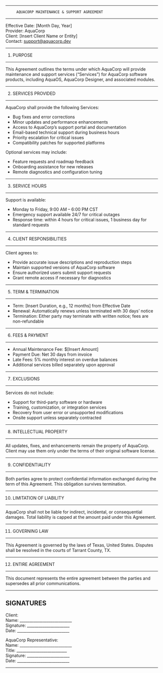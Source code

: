 --------------------------------------------------
         AQUACORP MAINTENANCE & SUPPORT AGREEMENT
--------------------------------------------------

Effective Date: [Month Day, Year]  
Provider: AquaCorp  
Client: [Insert Client Name or Entity]  
Contact: support@aquacorp.dev  

--------------------------------------------------
1. PURPOSE
--------------------------------------------------
This Agreement outlines the terms under which AquaCorp will provide maintenance and support services (“Services”) for AquaCorp software products, including AquaOS, AquaCorp Designer, and associated modules.

--------------------------------------------------
2. SERVICES PROVIDED
--------------------------------------------------
AquaCorp shall provide the following Services:
- Bug fixes and error corrections  
- Minor updates and performance enhancements  
- Access to AquaCorp’s support portal and documentation  
- Email-based technical support during business hours  
- Priority escalation for critical issues  
- Compatibility patches for supported platforms

Optional services may include:
- Feature requests and roadmap feedback  
- Onboarding assistance for new releases  
- Remote diagnostics and configuration tuning

--------------------------------------------------
3. SERVICE HOURS
--------------------------------------------------
Support is available:
- Monday to Friday, 9:00 AM – 6:00 PM CST  
- Emergency support available 24/7 for critical outages  
- Response time: within 4 hours for critical issues, 1 business day for standard requests

--------------------------------------------------
4. CLIENT RESPONSIBILITIES
--------------------------------------------------
Client agrees to:
- Provide accurate issue descriptions and reproduction steps  
- Maintain supported versions of AquaCorp software  
- Ensure authorized users submit support requests  
- Grant remote access if necessary for diagnostics

--------------------------------------------------
5. TERM & TERMINATION
--------------------------------------------------
- Term: [Insert Duration, e.g., 12 months] from Effective Date  
- Renewal: Automatically renews unless terminated with 30 days’ notice  
- Termination: Either party may terminate with written notice; fees are non-refundable

--------------------------------------------------
6. FEES & PAYMENT
--------------------------------------------------
- Annual Maintenance Fee: $[Insert Amount]  
- Payment Due: Net 30 days from invoice  
- Late Fees: 5% monthly interest on overdue balances  
- Additional services billed separately upon approval

--------------------------------------------------
7. EXCLUSIONS
--------------------------------------------------
Services do not include:
- Support for third-party software or hardware  
- Training, customization, or integration services  
- Recovery from user error or unsupported modifications  
- Onsite support unless separately contracted

--------------------------------------------------
8. INTELLECTUAL PROPERTY
--------------------------------------------------
All updates, fixes, and enhancements remain the property of AquaCorp. Client may use them only under the terms of their original software license.

--------------------------------------------------
9. CONFIDENTIALITY
--------------------------------------------------
Both parties agree to protect confidential information exchanged during the term of this Agreement. This obligation survives termination.

--------------------------------------------------
10. LIMITATION OF LIABILITY
--------------------------------------------------
AquaCorp shall not be liable for indirect, incidental, or consequential damages. Total liability is capped at the amount paid under this Agreement.

--------------------------------------------------
11. GOVERNING LAW
--------------------------------------------------
This Agreement is governed by the laws of Texas, United States. Disputes shall be resolved in the courts of Tarrant County, TX.

--------------------------------------------------
12. ENTIRE AGREEMENT
--------------------------------------------------
This document represents the entire agreement between the parties and supersedes all prior communications.

--------------------------------------------------
SIGNATURES
--------------------------------------------------

Client:  
Name: ___________________________  
Signature: ______________________  
Date: ___________________________

AquaCorp Representative:  
Name: ___________________________  
Title: __________________________  
Signature: ______________________  
Date: ___________________________

--------------------------------------------------